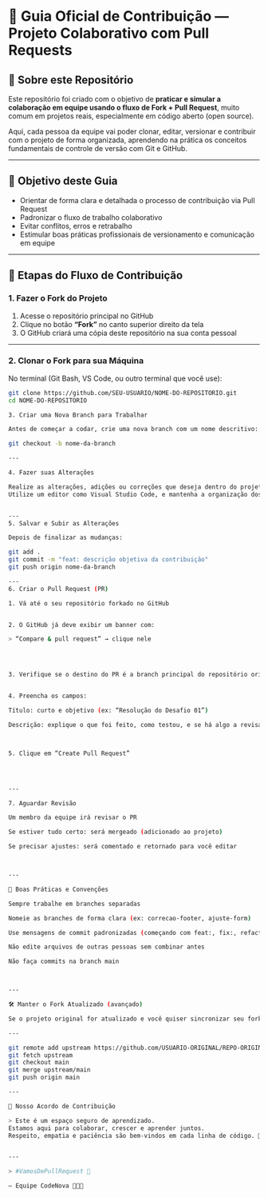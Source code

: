 # 📘 Guia Oficial de Contribuição — Projeto Colaborativo com Pull Requests

## 🧩 Sobre este Repositório

Este repositório foi criado com o objetivo de **praticar e simular a colaboração em equipe usando o fluxo de Fork + Pull Request**, muito comum em projetos reais, especialmente em código aberto (open source).

Aqui, cada pessoa da equipe vai poder clonar, editar, versionar e contribuir com o projeto de forma organizada, aprendendo na prática os conceitos fundamentais de controle de versão com Git e GitHub.

---

## 🎯 Objetivo deste Guia

- Orientar de forma clara e detalhada o processo de contribuição via Pull Request
- Padronizar o fluxo de trabalho colaborativo
- Evitar conflitos, erros e retrabalho
- Estimular boas práticas profissionais de versionamento e comunicação em equipe

---

## 🧭 Etapas do Fluxo de Contribuição

### 1. Fazer o Fork do Projeto

1. Acesse o repositório principal no GitHub
2. Clique no botão **“Fork”** no canto superior direito da tela
3. O GitHub criará uma cópia deste repositório na sua conta pessoal

---

### 2. Clonar o Fork para sua Máquina

No terminal (Git Bash, VS Code, ou outro terminal que você use):

```bash
git clone https://github.com/SEU-USUARIO/NOME-DO-REPOSITORIO.git
cd NOME-DO-REPOSITORIO

3. Criar uma Nova Branch para Trabalhar

Antes de começar a codar, crie uma nova branch com um nome descritivo:

git checkout -b nome-da-branch

---

4. Fazer suas Alterações

Realize as alterações, adições ou correções que deseja dentro do projeto.
Utilize um editor como Visual Studio Code, e mantenha a organização dos arquivos.


---
5. Salvar e Subir as Alterações

Depois de finalizar as mudanças:

git add .
git commit -m "feat: descrição objetiva da contribuição"
git push origin nome-da-branch

---
6. Criar o Pull Request (PR)

1. Vá até o seu repositório forkado no GitHub


2. O GitHub já deve exibir um banner com:

> “Compare & pull request” → clique nele




3. Verifique se o destino do PR é a branch principal do repositório original (geralmente main)


4. Preencha os campos:

Título: curto e objetivo (ex: “Resolução do Desafio 01”)

Descrição: explique o que foi feito, como testou, e se há algo a revisar



5. Clique em “Create Pull Request”




---

7. Aguardar Revisão

Um membro da equipe irá revisar o PR

Se estiver tudo certo: será mergeado (adicionado ao projeto)

Se precisar ajustes: será comentado e retornado para você editar



---

📌 Boas Práticas e Convenções

Sempre trabalhe em branches separadas

Nomeie as branches de forma clara (ex: correcao-footer, ajuste-form)

Use mensagens de commit padronizadas (começando com feat:, fix:, refactor:, etc.)

Não edite arquivos de outras pessoas sem combinar antes

Não faça commits na branch main



---

🛠️ Manter o Fork Atualizado (avançado)

Se o projeto original for atualizado e você quiser sincronizar seu fork:

---

git remote add upstream https://github.com/USUARIO-ORIGINAL/REPO-ORIGINAL.git
git fetch upstream
git checkout main
git merge upstream/main
git push origin main

---

🤝 Nosso Acordo de Contribuição

> Este é um espaço seguro de aprendizado.
Estamos aqui para colaborar, crescer e aprender juntos.
Respeito, empatia e paciência são bem-vindos em cada linha de código. 💜


---

> #VamosDePullRequest 🚀

— Equipe CodeNova 🧑🏾‍💻
